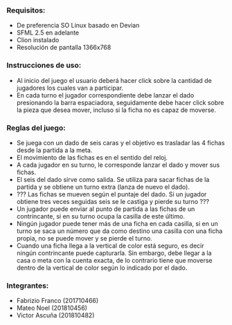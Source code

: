 ### Requisitos:
- De preferencia SO Linux basado en Devian
- SFML 2.5 en adelante
- Clion instalado
- Resolución de pantalla 1366x768
    
### Instrucciones de uso:
- Al inicio del juego el usuario deberá hacer click sobre la cantidad de jugadores los cuales van a participar. 
- En cada turno el jugador correspondiente debe lanzar el dado presionando la barra espaciadora, seguidamente debe hacer click sobre la pieza que desea mover, incluso si la ficha no es capaz de moverse.

### Reglas del juego:
- Se juega con un dado de seis caras y el objetivo es trasladar las 4 fichas desde la partida a la meta. 
- El movimiento de las fichas es en el sentido del reloj.
- A cada jugador en su turno, le corresponde lanzar el dado y mover sus fichas.
- El seis del dado sirve como salida. Se utiliza para sacar fichas de la partida y se obtiene un turno extra (lanza de nuevo el dado).
- ??? Las fichas se mueven según el puntaje del dado. Si un jugador obtiene tres veces seguidas seis se le castiga y pierde su turno ???
- Un jugador puede enviar al punto de partida a las fichas de un contrincante, si en su turno ocupa la casilla de este último.
- Ningún jugador puede tener más de una ficha en cada casilla, si en un turno se saca un número que da como destino una casilla con una ficha propia, no se puede mover y se pierde el turno.
- Cuando una ficha llega a la vertical de color está seguro, es decir ningún contrincante puede capturarla. Sin embargo, debe llegar a la casa o meta con la cuenta exacta, de lo contrario tiene que moverse dentro de la vertical de color según lo indicado por el dado.
    
### Integrantes:
- Fabrizio Franco (201710466)
- Mateo Noel (201810456)
- Victor Ascuña (201810482)
    

